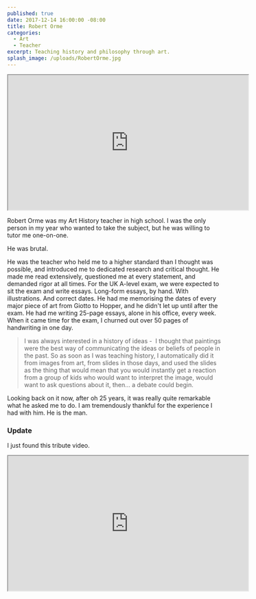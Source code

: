 ```yaml
---
published: true
date: 2017-12-14 16:00:00 -08:00
title: Robert Orme
categories:
  - Art
  - Teacher
excerpt: Teaching history and philosophy through art.
splash_image: /uploads/RobertOrme.jpg
---
```

<iframe loading="lazy" width="560" height="314" src="https://youtu.be/J9aHyn3U3wQ" allowfullscreen="allowfullscreen" data-mce-fragment="1"></iframe>

Robert Orme was my Art History teacher in high school. I was the only person in my year who wanted to take the subject, but he was willing to tutor me one-on-one.

He was brutal.

He was the teacher who held me to a higher standard than I thought was possible, and introduced me to dedicated research and critical thought. He made me read extensively, questioned me at every statement, and demanded rigor at all times. For the UK A-level exam, we were expected to sit the exam and write essays. Long-form essays, by hand. With illustrations. And correct dates. He had me memorising the dates of every major piece of art from Giotto to Hopper, and he didn't let up until after the exam. He had me writing 25-page essays, alone in his office, every week. When it came time for the exam, I churned out over 50 pages of handwriting in one day.

> I was always interested in a history of ideas -  I thought that paintings were the best way of communicating the ideas or beliefs of people in the past. So as soon as I was teaching history, I automatically did it from images from art, from slides in those days, and used the slides as the thing that would mean that you would instantly get a reaction from a group of kids who would want to interpret the image, would want to ask questions about it, then… a debate could begin.

Looking back on it now, after oh 25 years, it was really quite remarkable what he asked me to do. I am tremendously thankful for the experience I had with him. He is the man.

### Update
I just found this tribute video.
<iframe loading="lazy" width="560" height="314" src="https://www.youtube.com/embed/D0NZdz8dLLM" allowfullscreen="allowfullscreen" data-mce-fragment="1"></iframe>